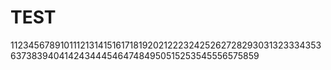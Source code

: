 # TEST

11234567891011121314151617181920212223242526272829303132333435363738394041424344454647484950515253545556575859